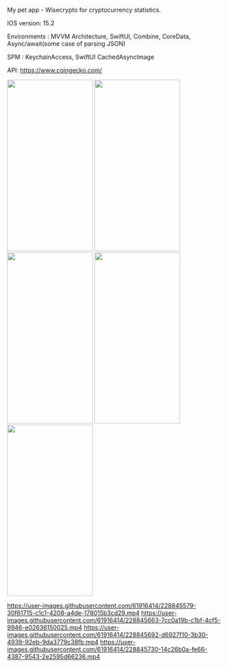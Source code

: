 My pet app - Wisecrypto for cryptocurrency statistics.

IOS version:   15.2

Environments : MVVM Architecture,
               SwiftUI,
               Combine,
               CoreData,
               Async/await(some case of parsing JSON)

SPM :          KeychainAccess,
               SwiftUI CachedAsyncImage 

API:          https://www.coingecko.com/



<img src="https://user-images.githubusercontent.com/61916414/228845056-ff9758c4-9e7b-4759-a954-c1738d9b45ff.png" width="200" height="400" /> <img src="https://user-images.githubusercontent.com/61916414/228845080-bfabc602-0a54-441d-8fc0-896129b0cb9d.png" width="200" height="400" /> <img src="https://user-images.githubusercontent.com/61916414/228845118-c9c98910-2ed3-4ac3-b3aa-7999b48aa965.png" width="200" height="400" /> <img src="https://user-images.githubusercontent.com/61916414/228845136-11327749-0e98-43e8-a830-f4585054bbf0.png" width="200" height="400" /> <img src="https://user-images.githubusercontent.com/61916414/228845147-fbe00f82-80e8-4938-b378-fd274e32bae2.png" width="200" height="400" />


https://user-images.githubusercontent.com/61916414/228845579-30f61715-c1c1-4208-a4de-178015b3cd29.mp4 https://user-images.githubusercontent.com/61916414/228845663-7cc0a19b-c1bf-4cf5-9946-e02636150025.mp4 https://user-images.githubusercontent.com/61916414/228845692-d6927f10-3b30-4939-92eb-9da3779c38fb.mp4 https://user-images.githubusercontent.com/61916414/228845730-14c26b0a-fe66-4387-9543-2e2595d66236.mp4



